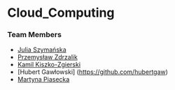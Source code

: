 # Cloud_Computing

### Team Members
* [Julia Szymańska](https://github.com/JuliaSzymanska)
* [Przemysław Zdrzalik](https://github.com/ZdrzalikPrzemyslaw)
* [Kamil Kiszko-Zgierski](https://github.com/KiszczixIsCoding)
* [Hubert Gawłowski] (https://github.com/hubertgaw)
* [Martyna Piasecka](https://github.com/MartynaCys)
